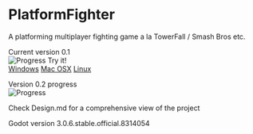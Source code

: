 # PlatformFighter
A platforming multiplayer fighting game a la TowerFall / Smash Bros etc.

Current version 0.1  
![Progress](http://progressed.io/bar/100) 
Try it!  
[Windows]()
[Mac OSX]()
[Linux]()

Version 0.2 progress  
![Progress](http://progressed.io/bar/0)  

Check Design.md for a comprehensive view of the project

Godot version 3.0.6.stable.official.8314054

